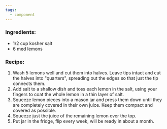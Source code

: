 ```yaml
---
tags:
  - component
---
```

### Ingredients:
- 1/2 cup kosher salt
- 6 med lemons

### Recipe:
1. Wash 5 lemons well and cut them into halves. Leave tips intact and cut the halves into "quarters", spreading out the edges so that just the tip connects them. 
2. Add salt to a shallow dish and toss each lemon in the salt, using your fingers to coat the whole lemon in a thin layer of salt. 
3. Squeeze lemon pieces into a mason jar and press them down until they are completely covered in their own juice. Keep them compact and covered as possible.
4. Squeeze just the juice of the remaining lemon over the top. 
5. Put jar in the fridge, flip every week, will be ready in about a month. 
